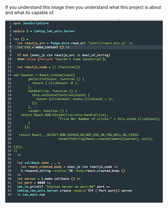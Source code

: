 If you understand this image then you understand what this project is
about and what its capable of.

![poc](./static/poc.png)
